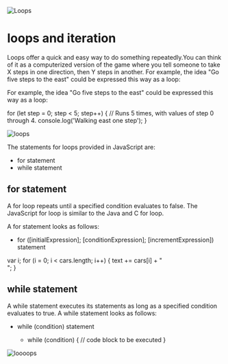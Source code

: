 ![Loops](https://docs.kumu.io/images/elements-connections-loops-bold.png)

# loops and iteration
Loops offer a quick and easy way to do something repeatedly.You can think of it as a computerized version of the game where you tell someone to take X steps in one direction, then Y steps in another. For example, the idea "Go five steps to the east" could be expressed this way as a loop:

For example, the idea "Go five steps to the east" could be expressed this way as a loop:

for (let step = 0; step < 5; step++) {
  // Runs 5 times, with values of step 0 through 4.
  console.log('Walking east one step');
}


![loops](https://www.javascripttutorial.net/wp-content/uploads/2016/08/JavaScript-while-loop.png)


The statements for loops provided in JavaScript are:

- for statement
- while statement

## for statement

A for loop repeats until a specified condition evaluates to false. The JavaScript for loop is similar to the Java and C for loop.

A for statement looks as follows:

- for ([initialExpression]; [conditionExpression]; [incrementExpression])
  statement

var i;
for (i = 0; i < cars.length; i++) {
  text += cars[i] + "<br>";
}

## while statement

A while statement executes its statements as long as a specified condition evaluates to true. A while statement looks as follows:

- while (condition)
  statement


  - while (condition) {
  // code block to be executed
}

![loooops](https://www.javascripttutorial.net/wp-content/uploads/2020/01/JavaScript-for-Loop.png)